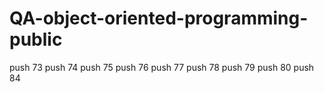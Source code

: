 # QA-object-oriented-programming-public


push 73
push 74
push 75
push 76
push 77
push 78 
push 79
push 80
push 84